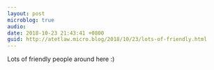 ```yaml
---
layout: post
microblog: true
audio: 
date: 2018-10-23 21:43:41 +0800
guid: http://atetlaw.micro.blog/2018/10/23/lots-of-friendly.html
---
```

Lots of friendly people around here :)
